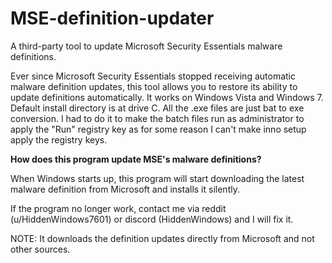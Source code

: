# MSE-definition-updater
A third-party tool to update Microsoft Security Essentials malware definitions.

Ever since Microsoft Security Essentials stopped receiving automatic malware definition updates, this tool allows you to restore its ability to update definitions automatically. It works on Windows Vista and Windows 7. Default install directory is at drive C.
All the .exe files are just bat to exe conversion. I had to do it to make the batch files run as administrator to apply the "Run" registry key as for some reason I can't make inno setup apply the registry keys.

**How does this program update MSE's malware definitions?**

When Windows starts up, this program will start downloading the latest malware definition from Microsoft and installs it silently.

If the program no longer work, contact me via reddit (u/HiddenWindows7601) or discord (HiddenWindows) and I will fix it.

NOTE: It downloads the definition updates directly from Microsoft and not other sources.
